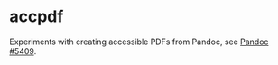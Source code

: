 # accpdf
Experiments with creating accessible PDFs from Pandoc, see
[Pandoc #5409](https://github.com/jgm/pandoc/issues/5409).